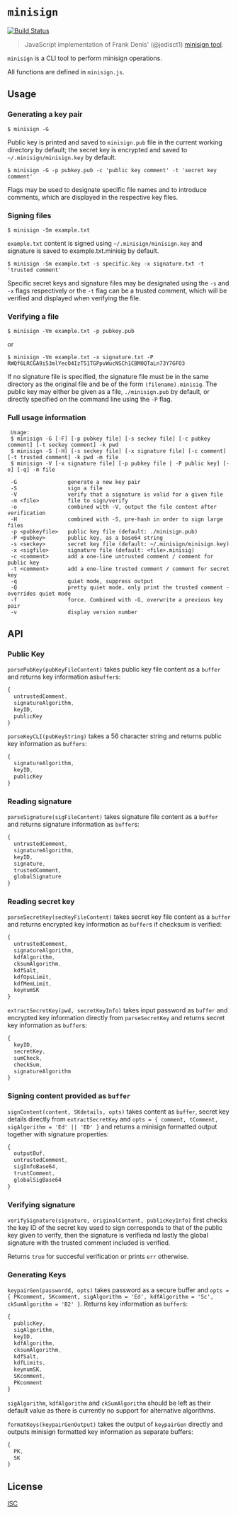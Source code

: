 # `minisign`

[![Build Status](https://travis-ci.org/chm-diederichs/minisign.svg?branch=master)](https://travis-ci.org/chm-diederichs/minisign)

> JavaScript implementation of Frank Denis' (@jedisct1) [minisign tool](https://jedisct1.github.io/minisign/).

`minisign` is a CLI tool to perform minisign operations.

All functions are defined in `minisign.js`.

## Usage

### Generating a key pair

```
$ minisign -G
```

Public key is printed and saved to `minisign.pub` file in the current working directory by default; the secret key is encrypted and saved to `~/.minisign/minisign.key` by default.

```
$ minisign -G -p pubkey.pub -c 'public key comment' -t 'secret key comment'
```

Flags may be used to designate specific file names and to introduce comments, which are displayed in the respective key files.

### Signing files

```
$ minisign -Sm example.txt
```

`example.txt` content is signed using `~/.minisign/minisign.key` and signature is saved to example.txt.minisig by default.

```
$ minisign -Sm example.txt -s specific.key -x signature.txt -t 'trusted comment'
```

Specific secret keys and signature files may be designated using the `-s` and `-x` flags respectively or the `-t` flag can be a trusted comment, which will be verified and displayed when verifying the file.

### Verifying a file

```
$ minisign -Vm example.txt -p pubkey.pub
```

or

```
$ minisign -Vm example.txt -x signature.txt -P RWQf6LRCGA9i53mlYecO4IzT51TGPpvWucNSCh1CBM0QTaLn73Y7GFO3
```

If no signature file is specified, the signature file must be in the same directory as the original file and be of the form `(filename).minisig`. The public key may either be given as a file, `./minisign.pub` by default, or directly specified on the command line using the `-P` flag.

### Full usage information

```
 Usage:
 $ minisign -G [-F] [-p pubkey file] [-s seckey file] [-c pubkey comment] [-t seckey comment] -k pwd
 $ minisign -S [-H] [-s seckey file] [-x signature file] [-c comment] [-t trusted comment] -k pwd -m file
 $ minisign -V [-x signature file] [-p pubkey file | -P public key] [-o] [-q] -m file

 -G                generate a new key pair
 -S                sign a file
 -V                verify that a signature is valid for a given file
 -m <file>         file to sign/verify
 -o                combined with -V, output the file content after verification
 -H                combined with -S, pre-hash in order to sign large files
 -p <pubkeyfile>   public key file (default: ./minisign.pub)
 -P <pubkey>       public key, as a base64 string
 -s <seckey>       secret key file (default: ~/.minisign/minisign.key)
 -x <sigfile>      signature file (default: <file>.minisig)
 -c <comment>      add a one-line untrusted comment / comment for public key
 -t <comment>      add a one-line trusted comment / comment for secret key
 -q                quiet mode, suppress output
 -Q                pretty quiet mode, only print the trusted comment - overrides quiet mode
 -f                force. Combined with -G, overwrite a previous key pair
 -v                display version number
```

## API

### Public Key

`parsePubKey(pubKeyFileContent)` takes public key file content as a `buffer` and returns key information as`buffer`s:
```javascript
{
  untrustedComment,
  signatureAlgorithm,
  keyID,
  publicKey
}
```

`parseKeyCLI(pubKeyString)` takes a 56 character string and returns public key information as `buffers`:

```javascript
{
  signatureAlgorithm,
  keyID,
  publicKey
}
```

### Reading signature

`parseSignature(sigFileContent)` takes signature file content as a `buffer` and returns signature information as `buffer`s:

```javascript
{
  untrustedComment,
  signatureAlgorithm,
  keyID,
  signature,
  trustedComment,
  globalSignature
}
```

### Reading secret key

`parseSecretKey(secKeyFileContent)` takes secret key file content as a `buffer` and returns encrypted key information as `buffer`s if checksum is verified:

```javascript
{
  untrustedComment,
  signatureAlgorithm,
  kdfAlgorithm,
  cksumAlgorithm,
  kdfSalt,
  kdfOpsLimit,
  kdfMemLimit,
  keynumSK
}
```

`extractSecretKey(pwd, secretKeyInfo)` takes input password as `buffer` and encrypted key information directly from `parseSecretKey` and returns secret key information as `buffer`s:

```javascript
{
  keyID,
  secretKey,
  sumCheck,
  checkSum,
  signatureAlgorithm
}
```

### Signing content provided as `buffer`

`signContent(content, SKdetails, opts)` takes content as `buffer`,  secret key details directly from `extractSecretKey` and `opts = { comment, tComment, sigAlgorithm = 'Ed' || 'ED' }` and returns a minisign formatted output together with signature properties:
```javascript
{
  outputBuf,
  untrustedComment,
  sigInfoBase64,
  trustComment,
  globalSigBase64
}
```

### Verifying signature

`verifySignature(signature, originalContent, publicKeyInfo)` first checks the key ID of the secret key used to sign corresponds to that of the public key given to verify, then the signature is verifieda nd lastly the global signature with the trusted comment included is verified. 

Returns `true` for succesful verification or prints `err` otherwise.

### Generating Keys

`keypairGen(passwordd, opts)` takes password as a secure buffer and `opts = { PKcomment, SKcomment, sigAlgorithm = 'Ed', kdfAlgorithm = 'Sc', ckSumAlgorithm = 'B2' }`. Returns key information as `buffer`s:

```javascript
{
  publicKey,
  sigAlgorithm,
  keyID,
  kdfAlgorithm,
  cksumAlgorithm,
  kdfSalt,
  kdfLimits,
  keynumSK,
  SKcomment,
  PKcomment
}
```
`sigAlgorithm`, `kdfAlgorithm` and `ckSumAlgorithm` should be left as their default value as there is currently no support for alternative algorithms.

`formatKeys(keypairGenOutput)` takes the output of `keypairGen` directly and outputs minisign formatted key information as separate buffers:

```javascript
{
  PK,
  SK
}
```

## License

[ISC](LICENSE)
